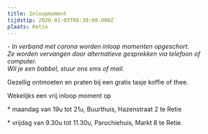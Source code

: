 ```yaml
---
title: Inloopmoment
tijdstip: 2020-01-03T08:30:00.000Z
plaats: Retie
---
```

*\- In verband met corona worden inloop momenten opgeschort. <br>Ze worden vervangen door alternatieve gesprekken via telefoon of computer.*  <br> *Wil je een babbel, stuur ons sms of mail.* <br>

Gezellig ontmoeten  en praten bij een gratis tasje koffie of thee.

Wekelijks een vrij inloop moment op 

\* maandag van 19u tot 21u, Buurthuis, Hazenstraat 2 te Retie  

\* vrijdag van 9.30u tot 11.30u, Parochiehuis, Markt 8 te Retie.

![]()